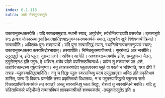 ```yaml
---
index: 6.1.113
sutra: अतो रोरप्लुतादप्लुते

---
```

  उकारानुबन्धकस्येति। यदि रुशब्दसमुदायः स्थानी स्याद्, अगुर्वर्थम्, तर्वर्थमित्यादावपि प्रसज्येत। ठ्ससजुषो रुःऽ इत्यत्र चोकारस्यानुनासिकत्वप्रतिज्ञयाऽनुबन्धकरणमनर्थकं स्यात्, तद्ध्यत्रैव सूत्रे विशेषणार्थं क्रियते। रुत्वमपीति। अपिशब्दः पुनः शब्दस्यार्थे। यदि पुना रुत्वमसिद्धं स्यात्, स्थानित्वेनाश्रयणमनुपपन्नं स्यात्; उकारानुबन्धकस्य कस्यचिद्रोरभावात्। तस्यापीति। निमितबूतस्यापीत्यर्थः। सुस्रोता3 अत्र न्वसीति। ठ्दूराद्धूते च, इति प्लुतः, नुशब्दः प्रश्ने। अश्विन् आत्रेति। अश्वशब्दान्मत्वर्थीय इनिः, सम्बुद्ध्यन्तं चैतत्, ठ्गुरोरनृतःऽ इति प्लुतः, हे अश्विन् अत्रैव प्रदेशे पयस्तिष्ठत्वित्यर्थः। प्रायेण तु तकारान्तं पठ।ल्ते, तत्राश्विच्छन्दस्य व्युत्पत्तिर्मृग्या। ननु तपरकरणादेव प्लुतात्परस्य प्लुते वा परतो न भविष्यति, यथा दीर्घे ? तत्राह -प्लुतस्यासिद्धत्वादिति। ननु च सिद्धः प्लुतः स्वरसन्धिषु यदयं ठ्प्लुतप्रगृह्या अचिऽ इति प्रकृतिभावं शास्ति, यस्य हि विकारः प्राप्नोति तस्य प्रकृतिभावो विधातव्यः, न च प्लुतस्यासिद्धत्वे प्लुतस्य सतो विकारप्राप्तिरित्यनर्थकं तत् स्यात्? अस्तु स्वरसन्धिषु प्लतः सिद्धः, रोरुत्वं तु स्वरसन्धिर्न भवति।  यदि तु संहिताधिकारे यद्विधीयते तन्मात्रविषयं ज्ञापकमाश्रीयते शक्यमकर्तम् -ठप्लुतादप्लुतेऽ इति ॥